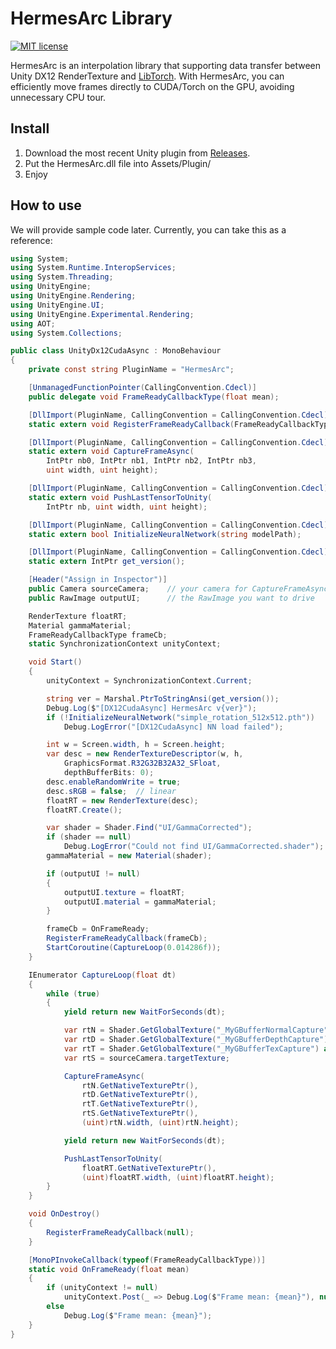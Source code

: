 # HermesArc Library  
[![MIT license](https://img.shields.io/badge/license-MIT-blue.svg)](https://github.com/ziyangz5/HermesArc/blob/main/LICENSE)

HermesArc is an interpolation library that supporting data transfer between Unity DX12 RenderTexture and [LibTorch](https://pytorch.org/docs/stable/cpp_index.html). With HermesArc, you can efficiently move frames directly to CUDA/Torch on the GPU, avoiding unnecessary CPU tour.

## Install

1. Download the most recent Unity plugin from [Releases](https://github.com/ziyangz5/HermesArc/releases).
2. Put the HermesArc.dll file into Assets/Plugin/
3. Enjoy

## How to use

We will provide sample code later. Currently, you can take this as a reference:

```C#
using System;
using System.Runtime.InteropServices;
using System.Threading;
using UnityEngine;
using UnityEngine.Rendering;
using UnityEngine.UI;                             
using UnityEngine.Experimental.Rendering;         
using AOT;
using System.Collections;

public class UnityDx12CudaAsync : MonoBehaviour
{
    private const string PluginName = "HermesArc";

    [UnmanagedFunctionPointer(CallingConvention.Cdecl)]
    public delegate void FrameReadyCallbackType(float mean);

    [DllImport(PluginName, CallingConvention = CallingConvention.Cdecl)]
    static extern void RegisterFrameReadyCallback(FrameReadyCallbackType cb);

    [DllImport(PluginName, CallingConvention = CallingConvention.Cdecl)]
    static extern void CaptureFrameAsync(
        IntPtr nb0, IntPtr nb1, IntPtr nb2, IntPtr nb3,
        uint width, uint height);

    [DllImport(PluginName, CallingConvention = CallingConvention.Cdecl)]
    static extern void PushLastTensorToUnity(
        IntPtr nb, uint width, uint height);

    [DllImport(PluginName, CallingConvention = CallingConvention.Cdecl)]
    static extern bool InitializeNeuralNetwork(string modelPath);

    [DllImport(PluginName, CallingConvention = CallingConvention.Cdecl)]
    static extern IntPtr get_version();

    [Header("Assign in Inspector")]
    public Camera sourceCamera;    // your camera for CaptureFrameAsync
    public RawImage outputUI;      // the RawImage you want to drive

    RenderTexture floatRT;
    Material gammaMaterial;
    FrameReadyCallbackType frameCb;
    static SynchronizationContext unityContext;

    void Start()
    {
        unityContext = SynchronizationContext.Current;

        string ver = Marshal.PtrToStringAnsi(get_version());
        Debug.Log($"[DX12CudaAsync] HermesArc v{ver}");
        if (!InitializeNeuralNetwork("simple_rotation_512x512.pth"))
            Debug.LogError("[DX12CudaAsync] NN load failed");

        int w = Screen.width, h = Screen.height;
        var desc = new RenderTextureDescriptor(w, h,
            GraphicsFormat.R32G32B32A32_SFloat,
            depthBufferBits: 0);
        desc.enableRandomWrite = true;
        desc.sRGB = false;  // linear
        floatRT = new RenderTexture(desc);
        floatRT.Create();

        var shader = Shader.Find("UI/GammaCorrected");
        if (shader == null)
            Debug.LogError("Could not find UI/GammaCorrected.shader");
        gammaMaterial = new Material(shader);

        if (outputUI != null)
        {
            outputUI.texture = floatRT;
            outputUI.material = gammaMaterial;
        }

        frameCb = OnFrameReady;
        RegisterFrameReadyCallback(frameCb);
        StartCoroutine(CaptureLoop(0.014286f));
    }

    IEnumerator CaptureLoop(float dt)
    {
        while (true)
        {
            yield return new WaitForSeconds(dt);

            var rtN = Shader.GetGlobalTexture("_MyGBufferNormalCapture") as RenderTexture;
            var rtD = Shader.GetGlobalTexture("_MyGBufferDepthCapture") as RenderTexture;
            var rtT = Shader.GetGlobalTexture("_MyGBufferTexCapture") as RenderTexture;
            var rtS = sourceCamera.targetTexture;

            CaptureFrameAsync(
                rtN.GetNativeTexturePtr(),
                rtD.GetNativeTexturePtr(),
                rtT.GetNativeTexturePtr(),
                rtS.GetNativeTexturePtr(),
                (uint)rtN.width, (uint)rtN.height);

            yield return new WaitForSeconds(dt);

            PushLastTensorToUnity(
                floatRT.GetNativeTexturePtr(),
                (uint)floatRT.width, (uint)floatRT.height);
        }
    }

    void OnDestroy()
    {
        RegisterFrameReadyCallback(null);
    }

    [MonoPInvokeCallback(typeof(FrameReadyCallbackType))]
    static void OnFrameReady(float mean)
    {
        if (unityContext != null)
            unityContext.Post(_ => Debug.Log($"Frame mean: {mean}"), null);
        else
            Debug.Log($"Frame mean: {mean}");
    }
}

```
